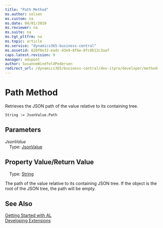 ```yaml
---
title: "Path Method"
ms.author: solsen
ms.custom: na
ms.date: 04/01/2019
ms.reviewer: na
ms.suite: na
ms.tgt_pltfrm: na
ms.topic: article
ms.service: "dynamics365-business-central"
ms.assetid: 620f0e32-eadc-43e9-8f6e-8fc0b12c3aaf
caps.latest.revision: 9
manager: edupont
author: SusanneWindfeldPedersen
redirect_url: /dynamics365/business-central/dev-itpro/developer/methods-auto/library
---
```

<!--This topic is deprected, see redirection URL-->

 

# Path Method

Retrieves the JSON path of the value relative to its containing tree.

```
String := JsonValue.Path
```

## Parameters
*JsonValue*  
&emsp;Type: [JsonValue](jsonvalue-class.md)

## Property Value/Return Value
&emsp;Type: [String](../datatypes/devenv-text-data-type.md)

The path of the value relative to its containing JSON tree.
If the object is the root of the JSON tree, the path will be empty.

## See Also
[Getting Started with AL](../devenv-get-started.md)  
[Developing Extensions](../devenv-dev-overview.md)
